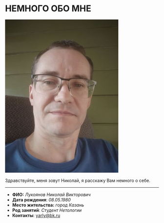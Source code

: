 # НЕМНОГО ОБО МНЕ
![](./Ya.jpg "Лукоянов Николай")

Здравствуйте, меня зовут Николай, я расскажу Вам немного о себе.

***

- **ФИО:** *Лукоянов Николай Викторович*
- **Дата рождения**: *08.05.1980*
- **Место жительства:** *город Казань*
- **Род занятий**: *Студент Нетологии*  
- **Контакты**: yarly@bk.ru


